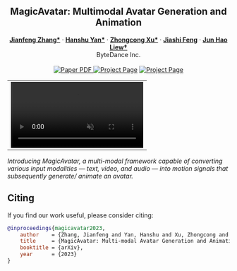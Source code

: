 <!-- # magic-edit.github.io -->

<p align="center">

  <h2 align="center">MagicAvatar: Multimodal Avatar Generation and Animation</h2>
  <p align="center">
    <a href="http://jeff95.me/"><strong>Jianfeng Zhang*</strong></a>
    ·
    <a href="https://hanshuyan.github.io/"><strong>Hanshu Yan*</strong></a>
    ·  
    <a href="https://scholar.google.com/citations?user=-4iADzMAAAAJ&hl=en"><strong>Zhongcong Xu*</strong></a>
    ·
    <a href="https://sites.google.com/site/jshfeng/home"><strong>Jiashi Feng</strong></a>
    ·
    <a href="https://scholar.google.com.sg/citations?user=8gm-CYYAAAAJ&hl=en"><strong>Jun Hao Liew†</strong></a>
    <br>
    ByteDance Inc.
    <br>
    </br>
        <a href="">
        <img src='https://img.shields.io/badge/arXiv-MagicAvatar-blue' alt='Paper PDF'>
        </a>
        <a href='https://magic-avatar.github.io/'>
        <img src='https://img.shields.io/badge/Project_Page-MagicAvatar-green' alt='Project Page'></a>
        <a href='https://www.youtube.com/watch?v=UN7W5oKmWNA'>
        <img src='https://img.shields.io/badge/YouTube-MagicAvatar-red' alt='Project Page'></a>
  </p>
  
  <table align="center">
    <td>
      <video autoplay loop muted src="https://github.com/magic-research/magic-avatar/assetes/8651119/263434155-c953754d-ce75-49ea-80e6-7ea845109577.mp4"></video>
    </td>
  </table>
</p>

*Introducing MagicAvatar, a multi-modal framework capable of converting various input modalities — text, video, and audio — into motion signals that subsequently generate/ animate an avatar.*

 
## Citing
If you find our work useful, please consider citing:
```BibTeX
@inproceedings{magicavatar2023,
    author    = {Zhang, Jianfeng and Yan, Hanshu and Xu, Zhongcong and Feng, Jiashi and Liew, Jun Hao},
    title     = {MagicAvatar: Multi-modal Avatar Generation and Animation},
    booktitle = {arXiv},
    year      = {2023}
}
```
